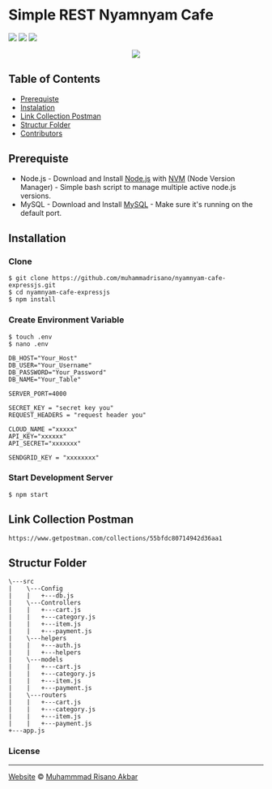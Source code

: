 # Simple REST Nyamnyam Cafe
![](https://img.shields.io/badge/Code%20Style-Standard-yellow.svg)
![](https://img.shields.io/badge/Dependencies-Express-green.svg)
![](https://img.shields.io/badge/License-Beerware-yellowgreen.svg)

<p align="center">
  <a href="https://nodejs.org/">
    <img src="https://cdn-images-1.medium.com/max/871/1*d2zLEjERsrs1Rzk_95QU9A.png">
  </a>
</p>


## Table of Contents

- [Prerequiste](#prerequiste)
- [Instalation](#installation)
- [Link Collection Postman](#link-collection-postman)
- [Structur Folder](#structur-folder)
- [Contributors](#contributors)


## Prerequiste
- Node.js - Download and Install [Node.js](https://nodejs.org/en/) with [NVM](https://github.com/creationix/nvm) (Node Version Manager) - Simple bash script to manage multiple active node.js versions.
- MySQL - Download and Install [MySQL](https://www.mysql.com/downloads/) - Make sure it's running on the default port.  

## Installation
### Clone
```
$ git clone https://github.com/muhammadrisano/nyamnyam-cafe-expressjs.git
$ cd nyamnyam-cafe-expressjs
$ npm install
```

### Create Environment Variable
```
$ touch .env
$ nano .env
```

```
DB_HOST="Your_Host"
DB_USER="Your_Username"
DB_PASSWORD="Your_Password"
DB_NAME="Your_Table"

SERVER_PORT=4000

SECRET_KEY = "secret key you"
REQUEST_HEADERS = "request header you"

CLOUD_NAME ="xxxxx"
API_KEY="xxxxxx"
API_SECRET="xxxxxxx"

SENDGRID_KEY = "xxxxxxxx"

```
### Start Development Server
```
$ npm start
```
## Link Collection Postman
```
https://www.getpostman.com/collections/55bfdc80714942d36aa1
```

## Structur Folder
```
\---src
|    \---Config
|    |   +---db.js            
|    \---Controllers
|    |   +---cart.js
|    |   +---category.js
|    |   +---item.js
|    |   +---payment.js
|    \---helpers
|    |   +---auth.js
|    |   +---helpers
|    \---models
|    |   +---cart.js
|    |   +---category.js
|    |   +---item.js
|    |   +---payment.js
|    \---routers
|    |   +---cart.js
|    |   +---category.js
|    |   +---item.js
|    |   +---payment.js
+---app.js
```



### License
----

[Website](http://muhammadrisano.online) © [Muhammmad Risano Akbar](https://github.com/muhammadrisano/)
